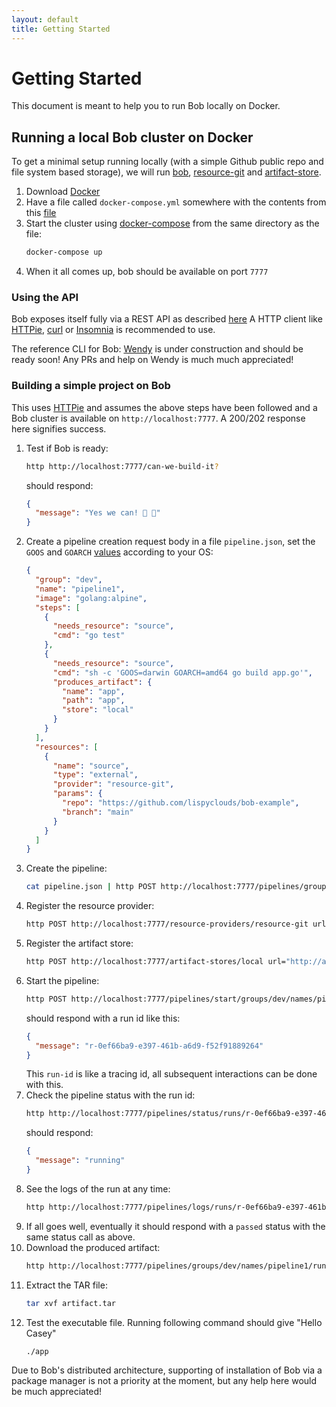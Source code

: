```yaml
---
layout: default
title: Getting Started
---
```


# Getting Started

This document is meant to help you to run Bob locally on Docker.

## Running a local Bob cluster on Docker

To get a minimal setup running locally (with a simple Github public repo and file system based storage), we will run [bob](https://github.com/bob-cd/bob), [resource-git](https://github.com/bob-cd/resource-git) and [artifact-store](https://github.com/bob-cd/artifact-local).

1. Download [Docker](https://www.docker.com/)
1. Have a file called `docker-compose.yml` somewhere with the contents from this [file](https://github.com/bob-cd/bob/blob/main/docker-compose.yml)
1. Start the cluster using [docker-compose](https://docs.docker.com/compose/) from the same directory as the file:
   ```bash
   docker-compose up
   ```
1. When it all comes up, bob should be available on port `7777`

### Using the API

Bob exposes itself fully via a REST API as described [here](https://bob-cd.github.io/pages/api-reference.html)
A HTTP client like [HTTPie](https://httpie.org/), [curl](https://curl.haxx.se/) or [Insomnia](https://insomnia.rest/) is recommended to use.

The reference CLI for Bob: [Wendy](https://github.com/bob-cd/wendy) is under construction and should be ready soon! Any PRs and help on Wendy is much much appreciated!

### Building a simple project on Bob

This uses [HTTPie](https://httpie.org/) and assumes the above steps have been followed and a Bob cluster is available on `http://localhost:7777`. A 200/202 response here signifies success.

1. Test if Bob is ready:
   ```bash
   http http://localhost:7777/can-we-build-it?
   ```
   should respond:
   ```json
   {
     "message": "Yes we can! 🔨 🔨"
   }
   ```
1. Create a pipeline creation request body in a file `pipeline.json`, set the `GOOS` and `GOARCH` [values](https://golang.org/doc/install/source#environment) according to your OS:
   ```json
   {
     "group": "dev",
     "name": "pipeline1",
     "image": "golang:alpine",
     "steps": [
       {
         "needs_resource": "source",
         "cmd": "go test"
       },
       {
         "needs_resource": "source",
         "cmd": "sh -c 'GOOS=darwin GOARCH=amd64 go build app.go'",
         "produces_artifact": {
           "name": "app",
           "path": "app",
           "store": "local"
         }
       }
     ],
     "resources": [
       {
         "name": "source",
         "type": "external",
         "provider": "resource-git",
         "params": {
           "repo": "https://github.com/lispyclouds/bob-example",
           "branch": "main"
         }
       }
     ]
   }
   ```
1. Create the pipeline:
   ```bash
   cat pipeline.json | http POST http://localhost:7777/pipelines/groups/dev/names/pipeline1
   ```
1. Register the resource provider:
   ```bash
   http POST http://localhost:7777/resource-providers/resource-git url="http://resource:8000"
   ```
1. Register the artifact store:
   ```bash
   http POST http://localhost:7777/artifact-stores/local url="http://artifact:8001"
   ```
1. Start the pipeline:
   ```bash
   http POST http://localhost:7777/pipelines/start/groups/dev/names/pipeline1
   ```
   should respond with a run id like this:
   ```json
   {
     "message": "r-0ef66ba9-e397-461b-a6d9-f52f91889264"
   }
   ```
   This `run-id` is like a tracing id, all subsequent interactions can be done with this.
1. Check the pipeline status with the run id:
   ```bash
   http http://localhost:7777/pipelines/status/runs/r-0ef66ba9-e397-461b-a6d9-f52f91889264
   ```
   should respond:
   ```json
   {
     "message": "running"
   }
   ```
1. See the logs of the run at any time:
   ```bash
   http http://localhost:7777/pipelines/logs/runs/r-0ef66ba9-e397-461b-a6d9-f52f91889264/offset/0/lines/50
   ```
1. If all goes well, eventually it should respond with a `passed` status with the same status call as above.
1. Download the produced artifact:
   ```bash
   http http://localhost:7777/pipelines/groups/dev/names/pipeline1/runs/r-0ef66ba9-e397-461b-a6d9-f52f91889264/artifact-stores/local/artifact/app > artifact.tar
   ```
1. Extract the TAR file:
   ```bash
   tar xvf artifact.tar
   ```
1. Test the executable file. Running following command should give "Hello Casey"
   ```bash
   ./app
   ```

Due to Bob's distributed architecture, supporting of installation of Bob via a package manager is not a priority at the moment, but any help here would be much appreciated!
